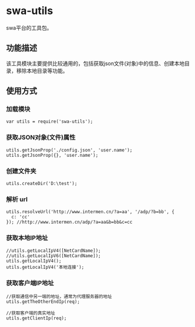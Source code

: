 # swa-utils
swa平台的工具包。

## 功能描述
该工具模块主要提供比较通用的，包括获取json文件(对象)中的信息、创建本地目录，移除本地目录等功能。

## 使用方式

### 加载模块
    var utils = require('swa-utils');

### 获取JSON对象(文件)属性
    utils.getJsonProp('./config.json', 'user.name');
    utils.getJsonProp({}, 'user.name');

### 创建文件夹
    utils.createDir('D:\test');

### 解析 url
    utils.resolveUrl('http://www.intermen.cn/?a=aa', '/adp/?b=bb', {
      c: 'cc'
    }); //http://www.intermen.cn/adp/?a=aa&b=bb&c=cc

### 获取本地IP地址
    //utils.getLocalIpV4([NetCardName]);
    //utils.getLocalIpV6([NetCardName]);
    utils.getLocalIpV4();
    utils.getLocalIpV4('本地连接');

### 获取客户端IP地址
    //获取通信中另一端的地址，通常为代理服务器的地址
    utils.getTheOtherEndIp(req); 

    //获取客户端的真实地址
    utils.getClientIp(req); 